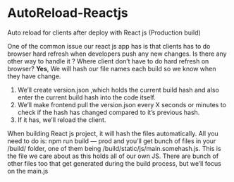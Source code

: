 # AutoReload-Reactjs
Auto reload for clients after deploy with React js (Production build)


One of the common issue our react js app has is that clients has to do browser hard refresh when developers push any new changes. Is there any other way to handle it ? Where client don’t have to do hard refresh on browser?
<strong>Yes</strong>, We will hash our file names each build so we know when they have change.

1) We’ll create version.json ,which holds the current build hash and also enter the current build hash into the code itself.
2) We’ll make frontend pull the version.json every X seconds or minutes to check if the hash has changed compared to it’s previous hash.
3) If it has, we’ll reload the client.


When building React js project, it will hash the files automatically. All you need to do is: npm run build — prod and you’ll get bunch of files in your /build/ folder, one of them being /build/static/js/main.somehash.js. This is the file we care about as this holds all of our own JS. There are bunch of other files too that get generated during the build process, but we’ll focus on the main.js
